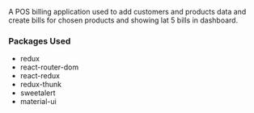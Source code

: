 A POS billing application used to add customers and products data and create bills for chosen products and showing lat 5 bills in dashboard.

### Packages Used

* redux
* react-router-dom
* react-redux
* redux-thunk
* sweetalert
* material-ui
